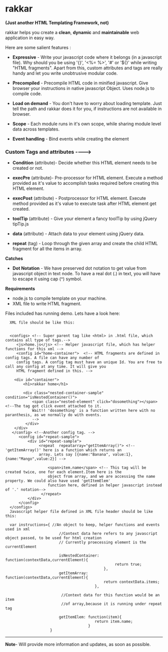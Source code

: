 rakkar
======
**(Just another HTML Templating Framework, not)**

rakkar helps you create a **clean**, **dynamic** and **maintainable** web application in easy way. 

Here are some salient features :

* **Expressive** - Write your javascript code where it belongs (in a javascript file). Why should you be using '{}', '<%= %>', '#' or '${}' while writing "HTML fragments". Apart from this, custom attributes and tags are really handy and let you write unobtrusive modular code.

* **Precompiled** - Precompile HTML code in minified javascript. Give browser your instructions in native javascript Object. Uses node.js to compile code.

* **Load on demand** - You don't have to worry about loading template. Just tell the path and rakkar does it for you, if instructions are not available in browser.

* **Scope** - Each module runs in it's own scope, while sharing module level data across templates.

* **Event handling** - Bind events while creating the element

### Custom Tags and attributes  ---->

* **Condition** (attribute)- Decide whether this HTML element needs to be created or not.

* **execPre** (attribute)- Pre-processor for HTML element. Execute a method provided as it's value to accomplish tasks required before creating this HTML element.

* **execPost** (attribute) - Postprocessor for HTML element. Execute method provided as it's value to execute task after HTML element get created.

* **toolTip** (attribute) - Give your element a fancy toolTip by using jQuery tipTip.js

* **data** (attribute) - Attach data to your element using jQuery data.

* **repeat** (tag) - Loop through the given array and create the child HTML fragment for all the items in array.

**Catches**
* **Dot Notation** - We have preserved dot notation to get value from javascript object in text node. To have a real dot (.) in text, you will have to escape it using cap (^) symbol.

**Requirements**
* node.js to compile template on your machine.
* XML file to write HTML fragment.

Files included has running demo. Lets have a look here:

      XML file should be like this:
      
                            
      <configs> <!-- Super parent tag like <html> in .html file, which contains all type of tags.-->
         <js>home.js</js> <!-- Helper javascript file, which has helper functions for this xml -->                                                                             
         <config id="home-container">  <!-- HTML fragments are defined in config tags. A file can have any number of      
         config tags. A config tag must have an unique Id. You are free to call any config at any time. It will give you
         HTML fragment defined in this. --> 
         
        <div id="container">
            <h1>rakkar home</h1>        

            <div class="nested-container-sample"  condition="isNestedContainer()">                
                <span class="nested-element" click="dosomething"></span> <!--The tag got click event attached to it.
                Wait!! 'dosomething' is a function written here with no paranthesis, as we normally do with events.
                -->
             </div>
        </div>
       </config> <!--Another config tag. -->                            
          <config id="repeat-sample">
              <div id="repeat-sample">                  
                   <repeat  repeatarray="getItemArray()"> <!-- 'getItemArray()' here is a function which returns an
                   array. Lets say [{name:"Banana", value:1},{name:"Mango",value:2}] -->
                   
                       <span>item.name</span> <!-- This tag will be created twice, one for each element.Item here is the
                       object from array, and we are accessing the name property. We could also have used 'getItemElem'
                       function here, defined in helper javascript instead of '.' notation-->
                    </repeat>
              </div>
          </config>
      </configs>
      Javascript helper file defined in XML file header should be like this:
      
      var instructions={ //An object to keep, helper functions and events used in xml
                            //Context data here refers to any javascript object passed, to be used for html creation
                            // Currently proecessing element is the currentElement
                            
                            isNestedContainer: function(contextData,currentElement){
                                                     return true;  
                                                },
                            getItemArray: function(contextData,currentElement){
                                                return contextData.items;
                                            },
                                            
                             //Context data for this function would be an item
                             //of array,because it is running under repeat tag
                             
                            getItemElem: function(item){
                                            return item.name;
                                         }
                        }




----------------------------------------------------------------------
**Note**- Will provide more information and updates, as soon as possible.
